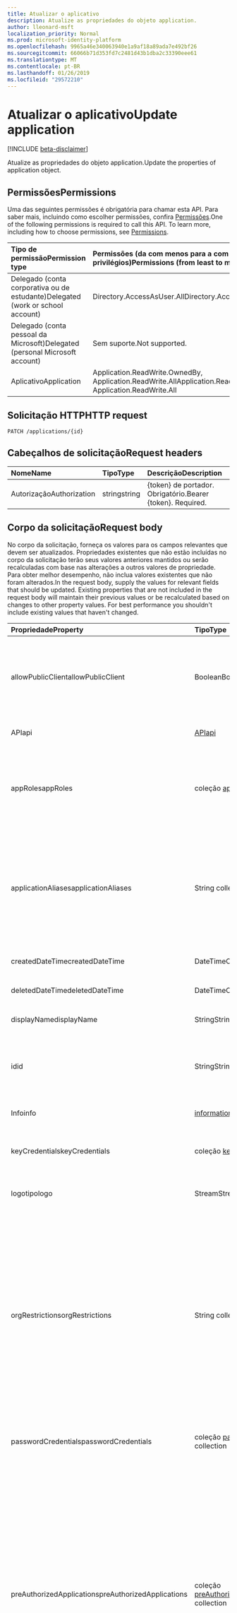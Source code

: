 ```yaml
---
title: Atualizar o aplicativo
description: Atualize as propriedades do objeto application.
author: lleonard-msft
localization_priority: Normal
ms.prod: microsoft-identity-platform
ms.openlocfilehash: 9965a46e340063940e1a9af18a89ada7e492bf26
ms.sourcegitcommit: 66066b71d353fd7c2481d43b1dba2c33390eee61
ms.translationtype: MT
ms.contentlocale: pt-BR
ms.lasthandoff: 01/26/2019
ms.locfileid: "29572210"
---
```

# <a name="update-application"></a><span data-ttu-id="e82da-103">Atualizar o aplicativo</span><span class="sxs-lookup"><span data-stu-id="e82da-103">Update application</span></span>

[!INCLUDE [beta-disclaimer](../../includes/beta-disclaimer.md)]

<span data-ttu-id="e82da-104">Atualize as propriedades do objeto application.</span><span class="sxs-lookup"><span data-stu-id="e82da-104">Update the properties of application object.</span></span>
## <a name="permissions"></a><span data-ttu-id="e82da-105">Permissões</span><span class="sxs-lookup"><span data-stu-id="e82da-105">Permissions</span></span>
<span data-ttu-id="e82da-p101">Uma das seguintes permissões é obrigatória para chamar esta API. Para saber mais, incluindo como escolher permissões, confira [Permissões](/graph/permissions-reference).</span><span class="sxs-lookup"><span data-stu-id="e82da-p101">One of the following permissions is required to call this API. To learn more, including how to choose permissions, see [Permissions](/graph/permissions-reference).</span></span>


|<span data-ttu-id="e82da-108">Tipo de permissão</span><span class="sxs-lookup"><span data-stu-id="e82da-108">Permission type</span></span>      | <span data-ttu-id="e82da-109">Permissões (da com menos para a com mais privilégios)</span><span class="sxs-lookup"><span data-stu-id="e82da-109">Permissions (from least to most privileged)</span></span>              |
|:--------------------|:---------------------------------------------------------|
|<span data-ttu-id="e82da-110">Delegado (conta corporativa ou de estudante)</span><span class="sxs-lookup"><span data-stu-id="e82da-110">Delegated (work or school account)</span></span> |  <span data-ttu-id="e82da-111">Directory.AccessAsUser.All</span><span class="sxs-lookup"><span data-stu-id="e82da-111">Directory.AccessAsUser.All</span></span>    |
|<span data-ttu-id="e82da-112">Delegado (conta pessoal da Microsoft)</span><span class="sxs-lookup"><span data-stu-id="e82da-112">Delegated (personal Microsoft account)</span></span> | <span data-ttu-id="e82da-113">Sem suporte.</span><span class="sxs-lookup"><span data-stu-id="e82da-113">Not supported.</span></span>    |
|<span data-ttu-id="e82da-114">Aplicativo</span><span class="sxs-lookup"><span data-stu-id="e82da-114">Application</span></span> | <span data-ttu-id="e82da-115">Application.ReadWrite.OwnedBy, Application.ReadWrite.All</span><span class="sxs-lookup"><span data-stu-id="e82da-115">Application.ReadWrite.OwnedBy, Application.ReadWrite.All</span></span> |

## <a name="http-request"></a><span data-ttu-id="e82da-116">Solicitação HTTP</span><span class="sxs-lookup"><span data-stu-id="e82da-116">HTTP request</span></span>
<!-- { "blockType": "ignored" } -->
```http
PATCH /applications/{id}
```
## <a name="request-headers"></a><span data-ttu-id="e82da-117">Cabeçalhos de solicitação</span><span class="sxs-lookup"><span data-stu-id="e82da-117">Request headers</span></span>
| <span data-ttu-id="e82da-118">Nome</span><span class="sxs-lookup"><span data-stu-id="e82da-118">Name</span></span>       | <span data-ttu-id="e82da-119">Tipo</span><span class="sxs-lookup"><span data-stu-id="e82da-119">Type</span></span> | <span data-ttu-id="e82da-120">Descrição</span><span class="sxs-lookup"><span data-stu-id="e82da-120">Description</span></span>|
|:-----------|:------|:----------|
| <span data-ttu-id="e82da-121">Autorização</span><span class="sxs-lookup"><span data-stu-id="e82da-121">Authorization</span></span>  | <span data-ttu-id="e82da-122">string</span><span class="sxs-lookup"><span data-stu-id="e82da-122">string</span></span>  | <span data-ttu-id="e82da-p102">{token} de portador. Obrigatório.</span><span class="sxs-lookup"><span data-stu-id="e82da-p102">Bearer {token}. Required.</span></span>  |

## <a name="request-body"></a><span data-ttu-id="e82da-125">Corpo da solicitação</span><span class="sxs-lookup"><span data-stu-id="e82da-125">Request body</span></span>
<span data-ttu-id="e82da-p103">No corpo da solicitação, forneça os valores para os campos relevantes que devem ser atualizados. Propriedades existentes que não estão incluídas no corpo da solicitação terão seus valores anteriores mantidos ou serão recalculadas com base nas alterações a outros valores de propriedade. Para obter melhor desempenho, não inclua valores existentes que não foram alterados.</span><span class="sxs-lookup"><span data-stu-id="e82da-p103">In the request body, supply the values for relevant fields that should be updated. Existing properties that are not included in the request body will maintain their previous values or be recalculated based on changes to other property values. For best performance you shouldn't include existing values that haven't changed.</span></span>

| <span data-ttu-id="e82da-129">Propriedade</span><span class="sxs-lookup"><span data-stu-id="e82da-129">Property</span></span>     | <span data-ttu-id="e82da-130">Tipo</span><span class="sxs-lookup"><span data-stu-id="e82da-130">Type</span></span>   |<span data-ttu-id="e82da-131">Descrição</span><span class="sxs-lookup"><span data-stu-id="e82da-131">Description</span></span>|
|:---------------|:--------|:----------|
|<span data-ttu-id="e82da-132">allowPublicClient</span><span class="sxs-lookup"><span data-stu-id="e82da-132">allowPublicClient</span></span>|<span data-ttu-id="e82da-133">Boolean</span><span class="sxs-lookup"><span data-stu-id="e82da-133">Boolean</span></span>| <span data-ttu-id="e82da-134">Especifica se o aplicativo pode atuar como um cliente público.</span><span class="sxs-lookup"><span data-stu-id="e82da-134">Specifies if the application can act as a public client.</span></span> <span data-ttu-id="e82da-135">Por exemplo, um aplicativo instalado em execução em um dispositivo móvel.</span><span class="sxs-lookup"><span data-stu-id="e82da-135">For example,  an installed application running on a mobile device.</span></span> <span data-ttu-id="e82da-136">O valor padrão é *false*.</span><span class="sxs-lookup"><span data-stu-id="e82da-136">Default value is *false*.</span></span> |
|<span data-ttu-id="e82da-137">API</span><span class="sxs-lookup"><span data-stu-id="e82da-137">api</span></span>|[<span data-ttu-id="e82da-138">API</span><span class="sxs-lookup"><span data-stu-id="e82da-138">api</span></span>](../resources/api.md)| <span data-ttu-id="e82da-139">Especifica as configurações para um aplicativo de API.</span><span class="sxs-lookup"><span data-stu-id="e82da-139">Specifies settings for an API application.</span></span> |
|<span data-ttu-id="e82da-140">appRoles</span><span class="sxs-lookup"><span data-stu-id="e82da-140">appRoles</span></span>|<span data-ttu-id="e82da-141">coleção [appRole](../resources/approle.md)</span><span class="sxs-lookup"><span data-stu-id="e82da-141">[appRole](../resources/approle.md) collection</span></span>|<span data-ttu-id="e82da-142">A coleção de funções de aplicativos que um aplicativo pode declarar.</span><span class="sxs-lookup"><span data-stu-id="e82da-142">The collection of application roles that an application may declare.</span></span> <span data-ttu-id="e82da-143">Essas funções podem ser atribuídas a usuários, grupos ou entidades de serviço.</span><span class="sxs-lookup"><span data-stu-id="e82da-143">These roles can be assigned to users, groups, or service principals.</span></span> <span data-ttu-id="e82da-144">Não anulável.</span><span class="sxs-lookup"><span data-stu-id="e82da-144">Not nullable.</span></span>|
|<span data-ttu-id="e82da-145">applicationAliases</span><span class="sxs-lookup"><span data-stu-id="e82da-145">applicationAliases</span></span>|<span data-ttu-id="e82da-146">String collection</span><span class="sxs-lookup"><span data-stu-id="e82da-146">String collection</span></span>| <span data-ttu-id="e82da-147">Os URIs que identifique o aplicativo.</span><span class="sxs-lookup"><span data-stu-id="e82da-147">The URIs that identify the application.</span></span> <span data-ttu-id="e82da-148">Para mais informações, consulte [objetos de aplicativo e objetos de entidade de serviço](https://azure.microsoft.com/documentation/articles/active-directory-application-objects/).</span><span class="sxs-lookup"><span data-stu-id="e82da-148">For more information see, [Application Objects and Service Principal Objects](https://azure.microsoft.com/documentation/articles/active-directory-application-objects/).</span></span> <span data-ttu-id="e82da-149">O operador *any* é obrigatório para expressões de filtro em propriedades de vários valores.</span><span class="sxs-lookup"><span data-stu-id="e82da-149">The *any* operator is required for filter expressions on multi-valued properties.</span></span> <span data-ttu-id="e82da-150">Não anulável.</span><span class="sxs-lookup"><span data-stu-id="e82da-150">Not nullable.</span></span> |
|<span data-ttu-id="e82da-151">createdDateTime</span><span class="sxs-lookup"><span data-stu-id="e82da-151">createdDateTime</span></span>|<span data-ttu-id="e82da-152">DateTimeOffset</span><span class="sxs-lookup"><span data-stu-id="e82da-152">DateTimeOffset</span></span>| <span data-ttu-id="e82da-153">A data e hora que o aplicativo foi registrado.</span><span class="sxs-lookup"><span data-stu-id="e82da-153">The date and time the application was registered.</span></span> |
|<span data-ttu-id="e82da-154">deletedDateTime</span><span class="sxs-lookup"><span data-stu-id="e82da-154">deletedDateTime</span></span>|<span data-ttu-id="e82da-155">DateTimeOffset</span><span class="sxs-lookup"><span data-stu-id="e82da-155">DateTimeOffset</span></span>| <span data-ttu-id="e82da-156">A data e hora que o aplicativo foi excluído.</span><span class="sxs-lookup"><span data-stu-id="e82da-156">The date and time the application was deleted.</span></span> |
|<span data-ttu-id="e82da-157">displayName</span><span class="sxs-lookup"><span data-stu-id="e82da-157">displayName</span></span>|<span data-ttu-id="e82da-158">String</span><span class="sxs-lookup"><span data-stu-id="e82da-158">String</span></span>|<span data-ttu-id="e82da-159">O nome de exibição para o aplicativo.</span><span class="sxs-lookup"><span data-stu-id="e82da-159">The display name for the application.</span></span> |
|<span data-ttu-id="e82da-160">id</span><span class="sxs-lookup"><span data-stu-id="e82da-160">id</span></span>|<span data-ttu-id="e82da-161">String</span><span class="sxs-lookup"><span data-stu-id="e82da-161">String</span></span>|<span data-ttu-id="e82da-162">O identificador exclusivo para o aplicativo.</span><span class="sxs-lookup"><span data-stu-id="e82da-162">The unique identifier for the application.</span></span> <span data-ttu-id="e82da-163">Herdado de [directoryObject](../resources/directoryobject.md).</span><span class="sxs-lookup"><span data-stu-id="e82da-163">Inherited from [directoryObject](../resources/directoryobject.md).</span></span> <span data-ttu-id="e82da-164">Chave.</span><span class="sxs-lookup"><span data-stu-id="e82da-164">Key.</span></span> <span data-ttu-id="e82da-165">Não anulável.</span><span class="sxs-lookup"><span data-stu-id="e82da-165">Not nullable.</span></span> <span data-ttu-id="e82da-166">Somente leitura.</span><span class="sxs-lookup"><span data-stu-id="e82da-166">Read-only.</span></span> |
|<span data-ttu-id="e82da-167">Info</span><span class="sxs-lookup"><span data-stu-id="e82da-167">info</span></span>|[<span data-ttu-id="e82da-168">informationalUrl</span><span class="sxs-lookup"><span data-stu-id="e82da-168">informationalUrl</span></span>](../resources/informationalurl.md)| <span data-ttu-id="e82da-169">Informações básicas de perfil do aplicativo.</span><span class="sxs-lookup"><span data-stu-id="e82da-169">Basic profile information of the application.</span></span> | <span data-ttu-id="e82da-170">Especifica as configurações para clientes instalados como os dispositivos móveis ou da área de trabalho.</span><span class="sxs-lookup"><span data-stu-id="e82da-170">Specifies settings for installed clients such as desktop or mobile devices.</span></span> |
|<span data-ttu-id="e82da-171">keyCredentials</span><span class="sxs-lookup"><span data-stu-id="e82da-171">keyCredentials</span></span>|<span data-ttu-id="e82da-172">coleção [keyCredential](../resources/keycredential.md)</span><span class="sxs-lookup"><span data-stu-id="e82da-172">[keyCredential](../resources/keycredential.md) collection</span></span>|<span data-ttu-id="e82da-173">O conjunto de credenciais principais associados ao aplicativo não anuláveis.</span><span class="sxs-lookup"><span data-stu-id="e82da-173">The collection of key credentials associated with the application Not nullable.</span></span> |
|<span data-ttu-id="e82da-174">logotipo</span><span class="sxs-lookup"><span data-stu-id="e82da-174">logo</span></span>|<span data-ttu-id="e82da-175">Stream</span><span class="sxs-lookup"><span data-stu-id="e82da-175">Stream</span></span>|<span data-ttu-id="e82da-176">O logotipo principal para o aplicativo.</span><span class="sxs-lookup"><span data-stu-id="e82da-176">The main logo for the application.</span></span> <span data-ttu-id="e82da-177">Não anulável.</span><span class="sxs-lookup"><span data-stu-id="e82da-177">Not nullable.</span></span> |
|<span data-ttu-id="e82da-178">orgRestrictions</span><span class="sxs-lookup"><span data-stu-id="e82da-178">orgRestrictions</span></span>|<span data-ttu-id="e82da-179">String collection</span><span class="sxs-lookup"><span data-stu-id="e82da-179">String collection</span></span>| <span data-ttu-id="e82da-180">O tenantIds organizacional à qual o aplicativo é restrito.</span><span class="sxs-lookup"><span data-stu-id="e82da-180">The organizational tenantIds to which the application is restricted.</span></span>  <span data-ttu-id="e82da-181">Se a coleção estiver vazia, o aplicativo está multilocatário (não restrito).</span><span class="sxs-lookup"><span data-stu-id="e82da-181">If the collection is empty, the application is multi-tenant (not restricted).</span></span> <span data-ttu-id="e82da-182">Se a coleção contiver tenantIds, o aplicativo é restrito ao tenantIds organizacional na coleção.</span><span class="sxs-lookup"><span data-stu-id="e82da-182">If the collection contains tenantIds, the application is restricted to the organizational tenantIds in the collection.</span></span> <span data-ttu-id="e82da-183">Especificar outros tenants, mas não a tenantId em que o aplicativo está registrado implica que a tenantId do aplicativo é indiretamente incluída.</span><span class="sxs-lookup"><span data-stu-id="e82da-183">Specifying other tenants but not the tenantId where the application is registered implies that the application's own tenantId is indirectly included.</span></span> |
|<span data-ttu-id="e82da-184">passwordCredentials</span><span class="sxs-lookup"><span data-stu-id="e82da-184">passwordCredentials</span></span>|<span data-ttu-id="e82da-185">coleção [passwordCredential](../resources/passwordcredential.md)</span><span class="sxs-lookup"><span data-stu-id="e82da-185">[passwordCredential](../resources/passwordcredential.md) collection</span></span>|<span data-ttu-id="e82da-186">A coleção de credenciais de senha associados ao aplicativo.</span><span class="sxs-lookup"><span data-stu-id="e82da-186">The collection of password credentials associated with the application.</span></span> <span data-ttu-id="e82da-187">Não anulável.</span><span class="sxs-lookup"><span data-stu-id="e82da-187">Not nullable.</span></span>|
|<span data-ttu-id="e82da-188">preAuthorizedApplications</span><span class="sxs-lookup"><span data-stu-id="e82da-188">preAuthorizedApplications</span></span>|<span data-ttu-id="e82da-189">coleção [preAuthorizedApplication](../resources/preauthorizedapplication.md)</span><span class="sxs-lookup"><span data-stu-id="e82da-189">[preAuthorizedApplication](../resources/preauthorizedapplication.md) collection</span></span>| <span data-ttu-id="e82da-190">Lista de aplicativos e as permissões solicitadas para consentimento implícito.</span><span class="sxs-lookup"><span data-stu-id="e82da-190">Lists applications and requested permissions for implicit consent.</span></span> <span data-ttu-id="e82da-191">Requer um administrador tenha fornecido a consentimento para o aplicativo.</span><span class="sxs-lookup"><span data-stu-id="e82da-191">Requires an admin to have provided consent to the application.</span></span> <span data-ttu-id="e82da-192">preAuthorizedApplications não exigem o usuário concorda com as permissões solicitadas.</span><span class="sxs-lookup"><span data-stu-id="e82da-192">preAuthorizedApplications do not require the user to consent to the requested permissions.</span></span> <span data-ttu-id="e82da-193">Permissões listadas na preAuthorizedApplications não exigem consentimento do usuário.</span><span class="sxs-lookup"><span data-stu-id="e82da-193">Permissions listed in preAuthorizedApplications do not require user consent.</span></span> <span data-ttu-id="e82da-194">No entanto, qualquer permissões solicitadas adicionais não listados no preAuthorizedApplications exigem o consentimento do usuário.</span><span class="sxs-lookup"><span data-stu-id="e82da-194">However, any additional requested permissions not listed in preAuthorizedApplications require user consent.</span></span> |
|<span data-ttu-id="e82da-195">requiredResourceAccess</span><span class="sxs-lookup"><span data-stu-id="e82da-195">requiredResourceAccess</span></span>|<span data-ttu-id="e82da-196">coleção [requiredResourceAccess](../resources/requiredresourceaccess.md)</span><span class="sxs-lookup"><span data-stu-id="e82da-196">[requiredResourceAccess](../resources/requiredresourceaccess.md) collection</span></span>|<span data-ttu-id="e82da-197">Especifica os recursos que esse aplicativo requer acesso aos e o conjunto de escopos de permissão do OAuth e funções de aplicativos que ele precisa em cada um desses recursos.</span><span class="sxs-lookup"><span data-stu-id="e82da-197">Specifies resources that this application requires access to and the set of OAuth permission scopes and application roles that it needs under each of those resources.</span></span> <span data-ttu-id="e82da-198">Essa configuração prévia do acesso a recursos necessários drives a experiência de consentimento.</span><span class="sxs-lookup"><span data-stu-id="e82da-198">This pre-configuration of required resource access drives the consent experience.</span></span> <span data-ttu-id="e82da-199">Não anulável.</span><span class="sxs-lookup"><span data-stu-id="e82da-199">Not nullable.</span></span>|
|<span data-ttu-id="e82da-200">marcações</span><span class="sxs-lookup"><span data-stu-id="e82da-200">tags</span></span>|<span data-ttu-id="e82da-201">String collection</span><span class="sxs-lookup"><span data-stu-id="e82da-201">String collection</span></span>| <span data-ttu-id="e82da-202">Cadeias de caracteres personalizadas que podem ser usadas para categorizar e identificar o aplicativo.</span><span class="sxs-lookup"><span data-stu-id="e82da-202">Custom strings that can be used to categorize and identify the application.</span></span> |
|<span data-ttu-id="e82da-203">web</span><span class="sxs-lookup"><span data-stu-id="e82da-203">web</span></span>|[<span data-ttu-id="e82da-204">webApplication</span><span class="sxs-lookup"><span data-stu-id="e82da-204">webApplication</span></span>](../resources/web.md)| <span data-ttu-id="e82da-205">Especifica as configurações para um aplicativo web.</span><span class="sxs-lookup"><span data-stu-id="e82da-205">Specifies settings for a web application.</span></span> |

## <a name="response"></a><span data-ttu-id="e82da-206">Resposta</span><span class="sxs-lookup"><span data-stu-id="e82da-206">Response</span></span>

<span data-ttu-id="e82da-207">Se tiver êxito, este método retornará um `204 No Content` código de resposta e não retornará nada no corpo da resposta.</span><span class="sxs-lookup"><span data-stu-id="e82da-207">If successful, this method returns a `204 No Content` response code and does not return anything in the response body.</span></span>
## <a name="example"></a><span data-ttu-id="e82da-208">Exemplo</span><span class="sxs-lookup"><span data-stu-id="e82da-208">Example</span></span>
##### <a name="request"></a><span data-ttu-id="e82da-209">Solicitação</span><span class="sxs-lookup"><span data-stu-id="e82da-209">Request</span></span>
<span data-ttu-id="e82da-210">Este é um exemplo da solicitação.</span><span class="sxs-lookup"><span data-stu-id="e82da-210">Here is an example of the request.</span></span>
<!-- {
  "blockType": "request",
  "name": "update_application"
}-->
```http
PATCH https://graph.microsoft.com/beta/applications/{id}
Content-type: application/json
Content-length: 72

{
  "allowPublicClient": false,
  "displayName": "New display name"
}
```
##### <a name="response"></a><span data-ttu-id="e82da-211">Resposta</span><span class="sxs-lookup"><span data-stu-id="e82da-211">Response</span></span>
<span data-ttu-id="e82da-212">Observação: o objeto response mostrado aqui pode estar truncado por motivos de concisão.</span><span class="sxs-lookup"><span data-stu-id="e82da-212">Note: The response object shown here may be truncated for brevity.</span></span> 
<!-- {
  "blockType": "response",
  "truncated": true,
  "@odata.type": "microsoft.graph.application"
} -->
```http
HTTP/1.1 204 No Content
```

<!-- uuid: 8fcb5dbc-d5aa-4681-8e31-b001d5168d79
2015-10-25 14:57:30 UTC -->
<!--
{
  "type": "#page.annotation",
  "description": "Update application",
  "keywords": "",
  "section": "documentation",
  "tocPath": "",
  "suppressions": [
    "Error: /api-reference/beta/api/application-update.md:\r\n      Exception processing links.\r\n    System.ArgumentException: Link Definition was null. Link text: !INCLUDE [beta-disclaimer](../../includes/beta-disclaimer.md)\r\n      at ApiDoctor.Validation.DocFile.get_LinkDestinations()\r\n      at ApiDoctor.Validation.DocSet.ValidateLinks(Boolean includeWarnings, String[] relativePathForFiles, IssueLogger issues, Boolean requireFilenameCaseMatch, Boolean printOrphanedFiles)"
  ]
}
-->
